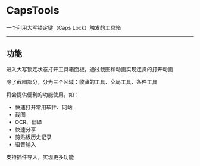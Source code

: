 # CapsTools

一个利用大写锁定键（Caps Lock）触发的工具箱

---

## 功能

进入大写锁定状态打开工具箱面板，通过截图和动画实现连贯的打开动画

除了截图部分，分为三个区域：收藏的工具、全局工具、条件工具

将会提供便利的功能使用，如：

- 快速打开常用软件、网站
- 截图
- OCR、翻译
- 快速分享
- 剪贴板历史记录
- 语音输入

支持插件导入，实现更多功能